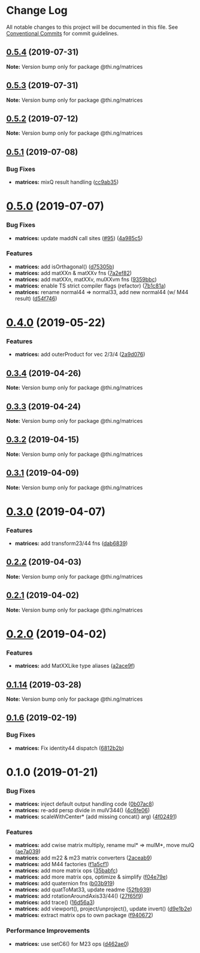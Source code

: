 # Change Log

All notable changes to this project will be documented in this file.
See [Conventional Commits](https://conventionalcommits.org) for commit guidelines.

## [0.5.4](https://github.com/thi-ng/umbrella/compare/@thi.ng/matrices@0.5.3...@thi.ng/matrices@0.5.4) (2019-07-31)

**Note:** Version bump only for package @thi.ng/matrices





## [0.5.3](https://github.com/thi-ng/umbrella/compare/@thi.ng/matrices@0.5.2...@thi.ng/matrices@0.5.3) (2019-07-31)

**Note:** Version bump only for package @thi.ng/matrices





## [0.5.2](https://github.com/thi-ng/umbrella/compare/@thi.ng/matrices@0.5.1...@thi.ng/matrices@0.5.2) (2019-07-12)

**Note:** Version bump only for package @thi.ng/matrices





## [0.5.1](https://github.com/thi-ng/umbrella/compare/@thi.ng/matrices@0.5.0...@thi.ng/matrices@0.5.1) (2019-07-08)


### Bug Fixes

* **matrices:** mixQ result handling ([cc9ab35](https://github.com/thi-ng/umbrella/commit/cc9ab35))





# [0.5.0](https://github.com/thi-ng/umbrella/compare/@thi.ng/matrices@0.4.0...@thi.ng/matrices@0.5.0) (2019-07-07)


### Bug Fixes

* **matrices:** update maddN call sites ([#95](https://github.com/thi-ng/umbrella/issues/95)) ([4a985c5](https://github.com/thi-ng/umbrella/commit/4a985c5))


### Features

* **matrices:** add isOrthagonal() ([d75305b](https://github.com/thi-ng/umbrella/commit/d75305b))
* **matrices:** add matXXn & matXXv fns ([7a2ef82](https://github.com/thi-ng/umbrella/commit/7a2ef82))
* **matrices:** add matXXn, matXXv, mulXXvm fns ([9359bbc](https://github.com/thi-ng/umbrella/commit/9359bbc))
* **matrices:** enable TS strict compiler flags (refactor) ([7b1c81a](https://github.com/thi-ng/umbrella/commit/7b1c81a))
* **matrices:** rename normal44 => normal33, add new normal44 (w/ M44 result) ([d54f746](https://github.com/thi-ng/umbrella/commit/d54f746))





# [0.4.0](https://github.com/thi-ng/umbrella/compare/@thi.ng/matrices@0.3.4...@thi.ng/matrices@0.4.0) (2019-05-22)


### Features

* **matrices:** add outerProduct for vec 2/3/4 ([2a9d076](https://github.com/thi-ng/umbrella/commit/2a9d076))





## [0.3.4](https://github.com/thi-ng/umbrella/compare/@thi.ng/matrices@0.3.3...@thi.ng/matrices@0.3.4) (2019-04-26)

**Note:** Version bump only for package @thi.ng/matrices





## [0.3.3](https://github.com/thi-ng/umbrella/compare/@thi.ng/matrices@0.3.2...@thi.ng/matrices@0.3.3) (2019-04-24)

**Note:** Version bump only for package @thi.ng/matrices





## [0.3.2](https://github.com/thi-ng/umbrella/compare/@thi.ng/matrices@0.3.1...@thi.ng/matrices@0.3.2) (2019-04-15)

**Note:** Version bump only for package @thi.ng/matrices





## [0.3.1](https://github.com/thi-ng/umbrella/compare/@thi.ng/matrices@0.3.0...@thi.ng/matrices@0.3.1) (2019-04-09)

**Note:** Version bump only for package @thi.ng/matrices





# [0.3.0](https://github.com/thi-ng/umbrella/compare/@thi.ng/matrices@0.2.2...@thi.ng/matrices@0.3.0) (2019-04-07)


### Features

* **matrices:** add transform23/44 fns ([dab6839](https://github.com/thi-ng/umbrella/commit/dab6839))





## [0.2.2](https://github.com/thi-ng/umbrella/compare/@thi.ng/matrices@0.2.1...@thi.ng/matrices@0.2.2) (2019-04-03)

**Note:** Version bump only for package @thi.ng/matrices





## [0.2.1](https://github.com/thi-ng/umbrella/compare/@thi.ng/matrices@0.2.0...@thi.ng/matrices@0.2.1) (2019-04-02)

**Note:** Version bump only for package @thi.ng/matrices





# [0.2.0](https://github.com/thi-ng/umbrella/compare/@thi.ng/matrices@0.1.14...@thi.ng/matrices@0.2.0) (2019-04-02)


### Features

* **matrices:** add MatXXLike type aliases ([a2ace9f](https://github.com/thi-ng/umbrella/commit/a2ace9f))





## [0.1.14](https://github.com/thi-ng/umbrella/compare/@thi.ng/matrices@0.1.13...@thi.ng/matrices@0.1.14) (2019-03-28)

**Note:** Version bump only for package @thi.ng/matrices







## [0.1.6](https://github.com/thi-ng/umbrella/compare/@thi.ng/matrices@0.1.5...@thi.ng/matrices@0.1.6) (2019-02-19)


### Bug Fixes

* **matrices:** Fix identity44 dispatch ([6812b2b](https://github.com/thi-ng/umbrella/commit/6812b2b))



# 0.1.0 (2019-01-21)


### Bug Fixes

* **matrices:** inject default output handling code ([0b07ac8](https://github.com/thi-ng/umbrella/commit/0b07ac8))
* **matrices:** re-add persp divide in mulV344() ([4c6fe06](https://github.com/thi-ng/umbrella/commit/4c6fe06))
* **matrices:** scaleWithCenter* (add missing concat() arg) ([4f02491](https://github.com/thi-ng/umbrella/commit/4f02491))


### Features

* **matrices:** add cwise matrix multiply, rename mul* => mulM*, move mulQ ([ae7a039](https://github.com/thi-ng/umbrella/commit/ae7a039))
* **matrices:** add m22 & m23 matrix converters ([2aceab9](https://github.com/thi-ng/umbrella/commit/2aceab9))
* **matrices:** add M44 factories ([f1a5cf1](https://github.com/thi-ng/umbrella/commit/f1a5cf1))
* **matrices:** add more matrix ops ([35babfc](https://github.com/thi-ng/umbrella/commit/35babfc))
* **matrices:** add more matrix ops, optimize & simplify ([f04e79e](https://github.com/thi-ng/umbrella/commit/f04e79e))
* **matrices:** add quaternion fns ([b03b919](https://github.com/thi-ng/umbrella/commit/b03b919))
* **matrices:** add quatToMat33, update readme ([52fb939](https://github.com/thi-ng/umbrella/commit/52fb939))
* **matrices:** add rotationAroundAxis33/44() ([27f65f9](https://github.com/thi-ng/umbrella/commit/27f65f9))
* **matrices:** add trace() ([16d56a3](https://github.com/thi-ng/umbrella/commit/16d56a3))
* **matrices:** add viewport(), project/unproject(), update invert() ([d9e1b2e](https://github.com/thi-ng/umbrella/commit/d9e1b2e))
* **matrices:** extract matrix ops to own package ([f940672](https://github.com/thi-ng/umbrella/commit/f940672))


### Performance Improvements

* **matrices:** use setC6() for M23 ops ([d462ae0](https://github.com/thi-ng/umbrella/commit/d462ae0))
